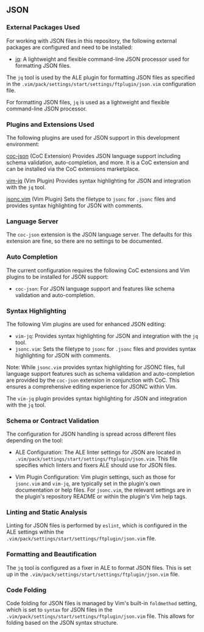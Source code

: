 ## JSON

### External Packages Used

For working with JSON files in this repository, the following external
packages are configured and need to be installed:

* [jq](https://stedolan.github.io/jq/): A lightweight and flexible command-line JSON processor used for formatting JSON files.

The `jq` tool is used by the ALE plugin for formatting JSON files as specified in the
`.vim/pack/settings/start/settings/ftplugin/json.vim` configuration file.

For formatting JSON files, `jq` is used as a lightweight and flexible
command-line JSON processor.

### Plugins and Extensions Used

The following plugins are used for JSON support in this development environment:

[coc-json](https://github.com/neoclide/coc-json) (CoC Extension) Provides JSON
language support including schema validation, auto-completion, and more. It is
a CoC extension and can be installed via the CoC extensions marketplace.

[vim-jq](https://github.com/vito-c/jq.vim) (Vim Plugin) Provides syntax
highlighting for JSON and integration with the `jq` tool.

[jsonc.vim](https://github.com/neoclide/jsonc.vim) (Vim Plugin) Sets the
filetype to `jsonc` for `.jsonc` files and provides syntax highlighting for
JSON with comments.

### Language Server

The `coc-json` extension is the JSON language server. The defaults for this
extension are fine, so there are no settings to be documented.

### Auto Completion

The current configuration requires the following CoC extensions and Vim
plugins to be installed for JSON support:

* `coc-json`: For JSON language support and features like schema validation
    and auto-completion.

### Syntax Highlighting

The following Vim plugins are used for enhanced JSON editing:

* `vim-jq`: Provides syntax highlighting for JSON and integration with the
    `jq` tool.
* `jsonc.vim`: Sets the filetype to `jsonc` for `.jsonc` files and provides
    syntax highlighting for JSON with comments.

Note: While `jsonc.vim` provides syntax highlighting for JSONC files, full
language support features such as schema validation and auto-completion are
provided by the `coc-json` extension in conjunction with CoC. This ensures
a comprehensive editing experience for JSONC within Vim.

The `vim-jq` plugin provides syntax highlighting for JSON and integration with
the `jq` tool.

### Schema or Contract Validation

The configuration for JSON handling is spread across different files depending
on the tool:

* ALE Configuration: The ALE linter settings for JSON are located in
    `.vim/pack/settings/start/settings/ftplugin/json.vim`. This file specifies
    which linters and fixers ALE should use for JSON files.

* Vim Plugin Configuration: Vim plugin settings, such as those for
    `jsonc.vim` and `vim-jq`, are typically set in the plugin's own
    documentation or help files. For `jsonc.vim`, the relevant settings are in
    the plugin's repository README or within the plugin's Vim help tags.

### Linting and Static Analysis

Linting for JSON files is performed by `eslint`, which is configured in the
ALE settings within the `.vim/pack/settings/start/settings/ftplugin/json.vim`
file.

### Formatting and Beautification

The `jq` tool is configured as a fixer in ALE to format JSON files. This is
set up in the `.vim/pack/settings/start/settings/ftplugin/json.vim` file.

### Code Folding

Code folding for JSON files is managed by Vim's built-in `foldmethod` setting,
which is set to `syntax` for JSON files in the
`.vim/pack/settings/start/settings/ftplugin/json.vim` file. This allows for
folding based on the JSON syntax structure.
